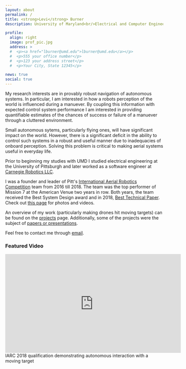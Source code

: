 ```yaml
---
layout: about
permalink: /
title: <strong>Levi</strong> Burner
description: University of Maryland<br/>Electrical and Computer Engineering<br/>Ph.D. Student

profile:
  align: right
  image: prof_pic.jpg
  address: >
  #  <p><a href="lburner@umd.edu">lburner@umd.edu</a></p>
  #  <p>555 your office number</p>
  #  <p>123 your address street</p>
  #  <p>Your City, State 12345</p>

news: true
social: true
---
```


My research interests are in provably robust navigation of autonomous systems. In particular, I am interested in how a robots perception of the world is influenced during a manuever. By coupling this information with expected control system performance I am interested in providing quantifiable estimates of the chances of success or failure of a manuever through a cluttered environment.

Small autonomous sytems, particularly flying ones, will have significant impact on the world. However, there is a significant deficit in the ability to control such systems in a robust and useful manner due to inadequacies of onboard perception. Solving this problem is critical to making aerial systems useful in everyday life.

Prior to beginning my studies with UMD I studied electrical engineering at the University of Pittsburgh and later worked as a software engineer at <a href="https://carnegierobotics.com/">Carnegie Robotics LLC</a>.

I was a founder and leader of Pitt's <a href="http://www.aerialroboticscompetition.org">International Aerial Robotics Competition</a> team from 2016 till 2018. The team was the top performer of Mission 7 at the American Venue two years in row. Both years, the team received the Best System Design award and in 2018, <a href="http://pittras.org/assets/misc/iarc-technical-paper-2018.pdf">Best Technical Paper</a>. Check out <a href="/projects/iarc-mission-7/">this page</a> for photos and videos.

An overview of my work (particularly making drones hit moving targets) can be found on the <a href="/projects/">projects</a> page. Additionally, some of the projects were the subject of <a href="/publications/">papers or presentations</a>.

Feel free to contact me through <a href="mailto:levi.burner@pitt.edu">email</a>.

### Featured Video

<center>
<iframe width="560" height="315" src="https://www.youtube.com/embed/0w_acYpwZiE" frameborder="0" allow="accelerometer; autoplay; encrypted-media; gyroscope; picture-in-picture" allowfullscreen></iframe>
</center>
<div class="col three caption">
    IARC 2018 qualification demonstrating autonomous interaction with a moving target
</div>
